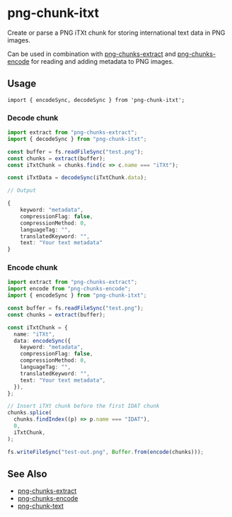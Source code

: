 # png-chunk-itxt

Create or parse a PNG iTXt chunk for storing international text data in PNG images.

Can be used in combination with [png-chunks-extract](https://github.com/hughsk/png-chunks-extract) and [png-chunks-encode](https://github.com/hughsk/png-chunks-encode) for reading and adding metadata to PNG images.

## Usage

```
import { encodeSync, decodeSync } from 'png-chunk-itxt';
```

### Decode chunk

```typescript
import extract from "png-chunks-extract";
import { decodeSync } from "png-chunk-itxt";

const buffer = fs.readFileSync("test.png");
const chunks = extract(buffer);
const iTxtChunk = chunks.find(c => c.name === "iTXt");

const iTxtData = decodeSync(iTxtChunk.data);

// Output

{
    keyword: "metadata",
    compressionFlag: false,
    compressionMethod: 0,
    languageTag: "",
    translatedKeyword: "",
    text: "Your text metadata"
}
```

### Encode chunk

```typescript
import extract from "png-chunks-extract";
import encode from "png-chunks-encode";
import { encodeSync } from "png-chunk-itxt";

const buffer = fs.readFileSync("test.png");
const chunks = extract(buffer);

const iTxtChunk = {
  name: "iTXt",
  data: encodeSync({
    keyword: "metadata",
    compressionFlag: false,
    compressionMethod: 0,
    languageTag: "",
    translatedKeyword: "",
    text: "Your text metadata",
  }),
};

// Insert iTXt chunk before the first IDAT chunk
chunks.splice(
  chunks.findIndex((p) => p.name === "IDAT"),
  0,
  iTxtChunk,
);

fs.writeFileSync("test-out.png", Buffer.from(encode(chunks)));
```

## See Also

- [png-chunks-extract](https://github.com/hughsk/png-chunks-extract)
- [png-chunks-encode](https://github.com/hughsk/png-chunks-encode)
- [png-chunk-text](https://github.com/hughsk/png-chunk-text)
